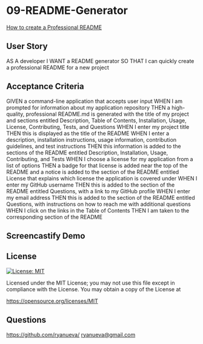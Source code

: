 # 09-README-Generator

[How to create a Professional README](https://coding-boot-camp.github.io/full-stack/github/professional-readme-guide)

## User Story
AS A developer
I WANT a README generator
SO THAT I can quickly create a professional README for a new project

## Acceptance Criteria
GIVEN a command-line application that accepts user input
WHEN I am prompted for information about my application repository
THEN a high-quality, professional README.md is generated with the title of my project and sections entitled Description, Table of Contents, Installation, Usage, License, Contributing, Tests, and Questions
WHEN I enter my project title
THEN this is displayed as the title of the README
WHEN I enter a description, installation instructions, usage information, contribution guidelines, and test instructions
THEN this information is added to the sections of the README entitled Description, Installation, Usage, Contributing, and Tests
WHEN I choose a license for my application from a list of options
THEN a badge for that license is added near the top of the README and a notice is added to the section of the README entitled License that explains which license the application is covered under
WHEN I enter my GitHub username
THEN this is added to the section of the README entitled Questions, with a link to my GitHub profile
WHEN I enter my email address
THEN this is added to the section of the README entitled Questions, with instructions on how to reach me with additional questions
WHEN I click on the links in the Table of Contents
THEN I am taken to the corresponding section of the README

## Screencastify Demo
<!-- ![Demo](/assets/demo.gif) still need to insert video  -->

## License

[![License: MIT](https://img.shields.io/badge/License-MIT-yellow.svg)](https://opensource.org/licenses/MIT)

Licensed under the MIT License; you may not use this file except in compliance with the License. You may obtain a copy of the License at

https://opensource.org/licenses/MIT

## Questions

https://github.com/ryanueva/ ryanueva@gmail.com

